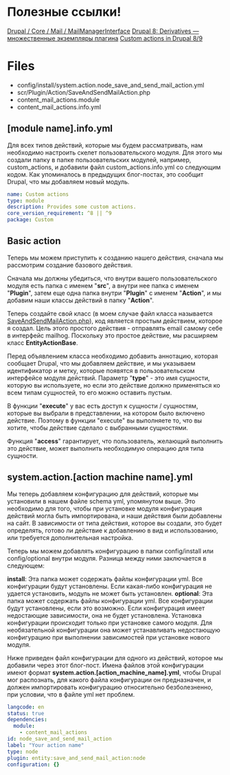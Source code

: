# Полезные ссылки!

[Drupal / Core / Mail / MailManagerInterface](https://api.drupal.org/api/drupal/core!lib!Drupal!Core!Mail!MailManagerInterface.php/function/MailManagerInterface::mail/8.9.x)
[Drupal 8: Derivatives — множественные экземпляры плагина](https://niklan.net/blog/203#izmeneniya-v-plagine)
[Custom actions in Drupal 8/9](https://www.alansaunders.co.uk/blog/custom-actions-drupal-89#%5Bmodule-name%5D.info.yml)

# Files

-   config/install/system.action.node_save_and_send_mail_action.yml
-   scr/Plugin/Action/SaveAndSendMailAction.php
-   content_mail_actions.module
-   content_mail_actions.info.yml

## [module name].info.yml

Для всех типов действий, которые мы будем рассматривать, нам необходимо настроить скелет пользовательского модуля. Для этого мы создали папку в папке пользовательских модулей, например, custom_actions, и добавили файл custom_actions.info.yml со следующим кодом. Как упоминалось в предыдущих блог-постах, это сообщит Drupal, что мы добавляем новый модуль.

```yaml
name: Custom actions
type: module
description: Provides some custom actions.
core_version_requirement: ^8 || ^9
package: Custom
```

## Basic action

Теперь мы можем приступить к созданию нашего действия, сначала мы рассмотрим создание базового действия.

Сначала мы должны убедиться, что внутри вашего пользовательского модуля есть папка с именем "**src**", а внутри нее папка с именем "**Plugin**", затем еще одна папка внутри "**Plugin**" с именем "**Action**", и мы добавим наши классы действий в папку "**Action**".

Теперь создайте свой класс (в моем случае файл класса называется [SaveAndSendMailAction.php](https://github.com/Jeesson/content_mail_actions/blob/main/src/Plugin/Action/SaveAndSendMailAction.php "SaveAndSendMailAction.php")), код является простым действием, которое я создал. Цель этого простого действия - отправлять email самому себе в интерфейс mailhog. Поскольку это простое действие, мы расширяем класс **EntityActionBase**.

Перед объявлением класса необходимо добавить аннотацию, которая сообщает Drupal, что мы добавляем действие, и мы указываем идентификатор и метку, которые появятся в пользовательском интерфейсе модуля действий. Параметр "**type**" - это имя сущности, которую вы используете, но если это действие должно применяться ко всем типам сущностей, то его можно оставить пустым.

В функции "**execute**" у вас есть доступ к сущности / сущностям, которые вы выбрали в представлении, на котором было включено действие. Поэтому в функции "execute" вы выполняете то, что вы хотите, чтобы действие сделало с выбранными сущностями.

Функция "**access**" гарантирует, что пользователь, желающий выполнить это действие, может выполнить необходимую операцию для типа сущности.

## system.action.[action machine name].yml

Мы теперь добавляем конфигурацию для действий, которые мы установили в нашем файле schema yml, упомянутом выше. Это необходимо для того, чтобы при установке модуля конфигурация действий могла быть импортирована, и наши действия были добавлены на сайт. В зависимости от типа действия, которое вы создали, это будет определять, готово ли действие к добавлению в вид и использованию, или требуется дополнительная настройка.

Теперь мы можем добавлять конфигурацию в папки config/install или config/optional внутри модуля. Разница между ними заключается в следующем:

**install**: Эта папка может содержать файлы конфигурации yml. Все конфигурации будут установлены. Если какая-либо конфигурация не удается установить, модуль не может быть установлен.
**optional**: Эта папка может содержать файлы конфигурации yml. Все конфигурации будут установлены, если это возможно. Если конфигурация имеет недостающие зависимости, она не будет установлена. Установка конфигурации происходит только при установке самого модуля. Для необязательной конфигурации она может устанавливать недостающую конфигурацию при выполнении зависимостей при установке нового модуля.

Ниже приведен файл конфигурации для одного из действий, которое мы добавили через этот блог-пост. Имена файлов этой конфигурации имеют формат **system.action.[action_machine_name].yml**, чтобы Drupal мог распознать, для какого файла конфигурации он предназначен, и должен импортировать конфигурацию относительно безболезненно, при условии, что в файле yml нет проблем.

```yml
langcode: en
status: true
dependencies:
  module:
    - content_mail_actions
id: node_save_and_send_mail_action
label: "Your action name"
type: node
plugin: entity:save_and_send_mail_action:node
configuration: {}
```
